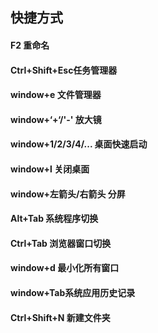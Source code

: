 ## 快捷方式

#### F2 重命名

#### Ctrl+Shift+Esc任务管理器

#### window+e 文件管理器

#### window+‘+‘/'-' 放大镜

#### window+1/2/3/4/... 桌面快速启动

#### window+l 关闭桌面

#### window+左箭头/右箭头 分屏

#### Alt+Tab 系统程序切换

#### Ctrl+Tab 浏览器窗口切换

#### window+d 最小化所有窗口

#### window+Tab系统应用历史记录

#### Ctrl+Shift+N 新建文件夹

